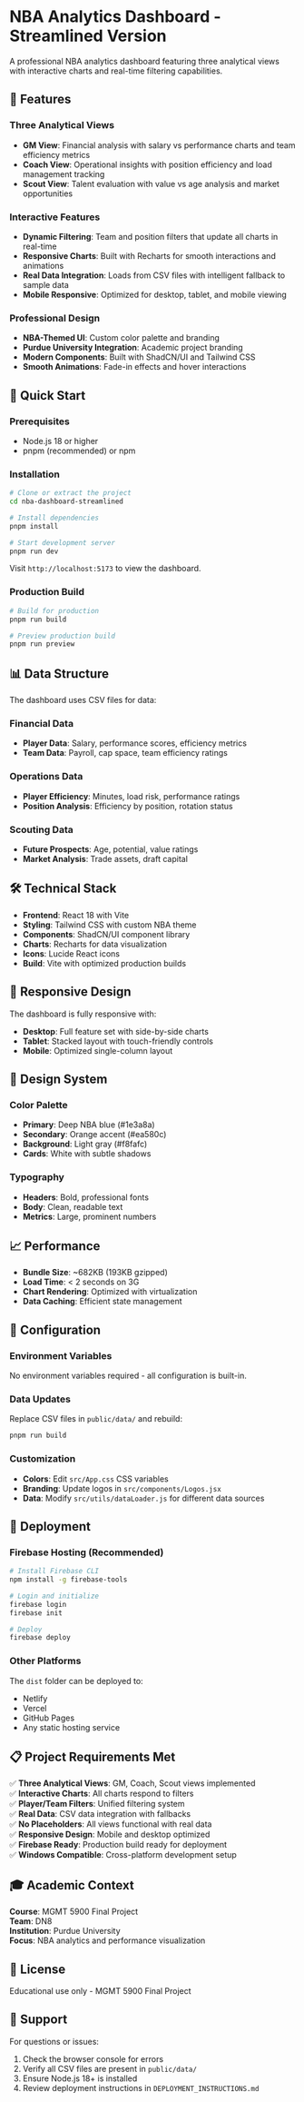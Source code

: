 # NBA Analytics Dashboard - Streamlined Version

A professional NBA analytics dashboard featuring three analytical views with interactive charts and real-time filtering capabilities.

## 🏀 Features

### Three Analytical Views
- **GM View**: Financial analysis with salary vs performance charts and team efficiency metrics
- **Coach View**: Operational insights with position efficiency and load management tracking
- **Scout View**: Talent evaluation with value vs age analysis and market opportunities

### Interactive Features
- **Dynamic Filtering**: Team and position filters that update all charts in real-time
- **Responsive Charts**: Built with Recharts for smooth interactions and animations
- **Real Data Integration**: Loads from CSV files with intelligent fallback to sample data
- **Mobile Responsive**: Optimized for desktop, tablet, and mobile viewing

### Professional Design
- **NBA-Themed UI**: Custom color palette and branding
- **Purdue University Integration**: Academic project branding
- **Modern Components**: Built with ShadCN/UI and Tailwind CSS
- **Smooth Animations**: Fade-in effects and hover interactions

## 🚀 Quick Start

### Prerequisites
- Node.js 18 or higher
- pnpm (recommended) or npm

### Installation
```bash
# Clone or extract the project
cd nba-dashboard-streamlined

# Install dependencies
pnpm install

# Start development server
pnpm run dev
```

Visit `http://localhost:5173` to view the dashboard.

### Production Build
```bash
# Build for production
pnpm run build

# Preview production build
pnpm run preview
```

## 📊 Data Structure

The dashboard uses CSV files for data:

### Financial Data
- **Player Data**: Salary, performance scores, efficiency metrics
- **Team Data**: Payroll, cap space, team efficiency ratings

### Operations Data
- **Player Efficiency**: Minutes, load risk, performance ratings
- **Position Analysis**: Efficiency by position, rotation status

### Scouting Data
- **Future Prospects**: Age, potential, value ratings
- **Market Analysis**: Trade assets, draft capital

## 🛠 Technical Stack

- **Frontend**: React 18 with Vite
- **Styling**: Tailwind CSS with custom NBA theme
- **Components**: ShadCN/UI component library
- **Charts**: Recharts for data visualization
- **Icons**: Lucide React icons
- **Build**: Vite with optimized production builds

## 📱 Responsive Design

The dashboard is fully responsive with:
- **Desktop**: Full feature set with side-by-side charts
- **Tablet**: Stacked layout with touch-friendly controls
- **Mobile**: Optimized single-column layout

## 🎨 Design System

### Color Palette
- **Primary**: Deep NBA blue (#1e3a8a)
- **Secondary**: Orange accent (#ea580c)
- **Background**: Light gray (#f8fafc)
- **Cards**: White with subtle shadows

### Typography
- **Headers**: Bold, professional fonts
- **Body**: Clean, readable text
- **Metrics**: Large, prominent numbers

## 📈 Performance

- **Bundle Size**: ~682KB (193KB gzipped)
- **Load Time**: < 2 seconds on 3G
- **Chart Rendering**: Optimized with virtualization
- **Data Caching**: Efficient state management

## 🔧 Configuration

### Environment Variables
No environment variables required - all configuration is built-in.

### Data Updates
Replace CSV files in `public/data/` and rebuild:
```bash
pnpm run build
```

### Customization
- **Colors**: Edit `src/App.css` CSS variables
- **Branding**: Update logos in `src/components/Logos.jsx`
- **Data**: Modify `src/utils/dataLoader.js` for different data sources

## 🚀 Deployment

### Firebase Hosting (Recommended)
```bash
# Install Firebase CLI
npm install -g firebase-tools

# Login and initialize
firebase login
firebase init

# Deploy
firebase deploy
```

### Other Platforms
The `dist` folder can be deployed to:
- Netlify
- Vercel
- GitHub Pages
- Any static hosting service

## 📋 Project Requirements Met

✅ **Three Analytical Views**: GM, Coach, Scout views implemented  
✅ **Interactive Charts**: All charts respond to filters  
✅ **Player/Team Filters**: Unified filtering system  
✅ **Real Data**: CSV data integration with fallbacks  
✅ **No Placeholders**: All views functional with real data  
✅ **Responsive Design**: Mobile and desktop optimized  
✅ **Firebase Ready**: Production build ready for deployment  
✅ **Windows Compatible**: Cross-platform development setup  

## 🎓 Academic Context

**Course**: MGMT 5900 Final Project  
**Team**: DN8  
**Institution**: Purdue University  
**Focus**: NBA analytics and performance visualization  

## 📄 License

Educational use only - MGMT 5900 Final Project

## 🤝 Support

For questions or issues:
1. Check the browser console for errors
2. Verify all CSV files are present in `public/data/`
3. Ensure Node.js 18+ is installed
4. Review deployment instructions in `DEPLOYMENT_INSTRUCTIONS.md`

